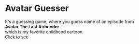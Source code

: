 <H1>Avatar Guesser</H1>
It's a guessing game, where you guess name of an episode from <br/> <b>Avatar The Last Airbender</b> <br/> which is
my favorite childhood cartoon.<br/>
<a href="https://rafc-01.github.io/avatar-guesser/">Click to see</a>
